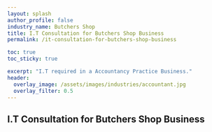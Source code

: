 ```yaml
---
layout: splash 
author_profile: false 
industry_name: Butchers Shop
title: I.T Consultation for Butchers Shop Business
permalink: /it-consultation-for-butchers-shop-business

toc: true
toc_sticky: true

excerpt: "I.T required in a Accountancy Practice Business."
header:
  overlay_image: /assets/images/industries/accountant.jpg
  overlay_filter: 0.5 
---
```


## I.T Consultation for Butchers Shop Business